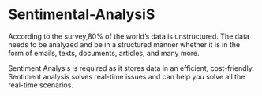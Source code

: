 # Sentimental-AnalysiS











According to the survey,80% of the world’s data is unstructured. The data needs to be analyzed and be in a structured manner whether it is in the form of emails, texts, documents, articles, and many more.

Sentiment Analysis is required as it stores data in an efficient, cost-friendly.
Sentiment analysis solves real-time issues and can help you solve all the real-time scenarios.
























